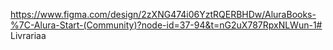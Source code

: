 https://www.figma.com/design/2zXNG474i06YztRQERBHDw/AluraBooks-%7C-Alura-Start-(Community)?node-id=37-94&t=nG2uX787RpxNLWun-1# Livrariaa
